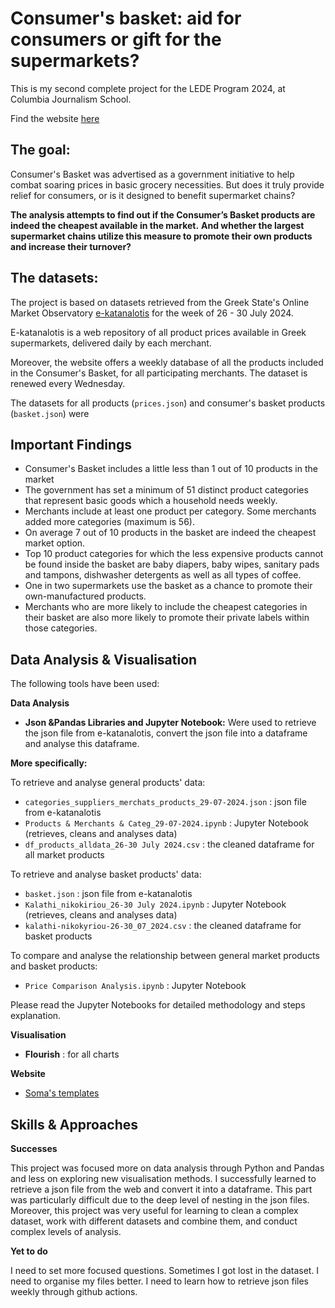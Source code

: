 # Consumer's basket: aid for consumers or gift for the supermarkets? 

This is my second complete project for the LEDE Program 2024, at Columbia Journalism School.

Find the website [here](https://dafnikaravola.github.io/consumer's%20basket/)

## The goal:

Consumer's Basket was advertised as a government initiative to help combat soaring prices in basic grocery necessities. But does it truly provide relief for consumers, or is it designed to benefit supermarket chains?

**The analysis attempts to find out if the Consumer’s Basket products are indeed the cheapest available in the market.**
**And whether the largest supermarket chains utilize this measure to promote their own products and increase their turnover?** 

## The datasets:

The project is based on datasets retrieved from the Greek State's Online Market Observatory [e-katanalotis](https://e-katanalotis.gov.gr/) for the week of 26 - 30 July 2024.

E-katanalotis is a web repository of all product prices available in Greek supermarkets, delivered daily by each merchant. 

Moreover, the website offers a weekly database of all the products included in the Consumer's Basket, for all participating merchants. The dataset is renewed every Wednesday.

The datasets for all products (`prices.json`) and consumer's basket products (`basket.json`) were

## Important Findings

* Consumer's Basket includes a little less than 1 out of 10 products in the market
* The government has set a minimum of 51 distinct product categories that represent basic goods which a household needs weekly.
* Merchants include at least one product per category. Some merchants added more categories (maximum is 56).
* On average 7 out of 10 products in the basket are indeed the cheapest market option.
* Top 10 product categories for which the less expensive products cannot be found inside the basket are baby diapers, baby wipes, sanitary pads and tampons, dishwasher detergents as well as all types of coffee.
* One in two supermarkets use the basket as a chance to promote their own-manufactured products.
* Merchants who are more likely to include the cheapest categories in their basket are also more likely to promote their private labels within those categories.

## Data Analysis & Visualisation

The following tools have been used: 

**Data Analysis**

* **Json &Pandas Libraries and Jupyter Notebook:** Were used to retrieve the json file from e-katanalotis, convert the json file into a dataframe and analyse this dataframe.

**More specifically:**

To retrieve and analyse general products' data: 
- `categories_suppliers_merchats_products_29-07-2024.json` : json file from e-katanalotis
- `Products & Merchants & Categ_29-07-2024.ipynb` : Jupyter Notebook (retrieves, cleans and analyses data)
- `df_products_alldata_26-30 July 2024.csv` : the cleaned dataframe for all market products

To retrieve and analyse basket products' data: 
- `basket.json` : json file from e-katanalotis
- `Kalathi_nikokiriou_26-30 July 2024.ipynb` : Jupyter Notebook (retrieves, cleans and analyses data)
- `kalathi-nikokyriou-26-30_07_2024.csv` : the cleaned dataframe for basket products

To compare and analyse the relationship between general market products and basket products:
- `Price Comparison Analysis.ipynb` : Jupyter Notebook

Please read the Jupyter Notebooks for detailed methodology and steps explanation.

**Visualisation**
* **Flourish** : for all charts

**Website**
* [Soma's templates](https://jsoma.github.io/page-templates/https://jsoma.github.io/page-templates/)


## Skills & Approaches

**Successes**

This project was focused more on data analysis through Python and Pandas and less on exploring new visualisation methods. 
I successfully learned to retrieve a json file from the web and convert it into a dataframe. This part was particularly difficult due to the deep level of nesting in the json files. 
Moreover, this project was very useful for learning to clean a complex dataset, work with different datasets and combine them, and conduct complex levels of analysis.  

**Yet to do**

I need to set more focused questions. Sometimes I got lost in the dataset. 
I need to organise my files better. 
I need to learn how to retrieve json files weekly through github actions. 
